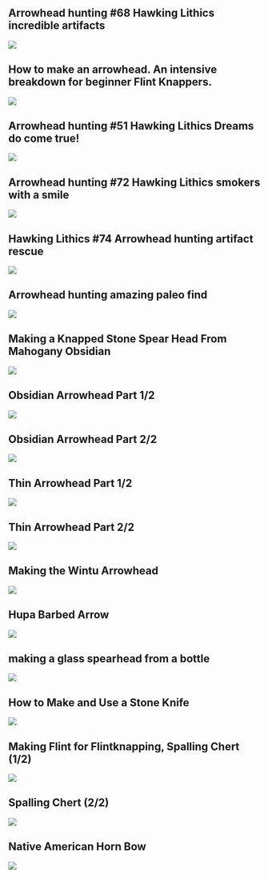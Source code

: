 Arrowhead hunting #68 Hawking Lithics incredible artifacts
----------------------------------------------------------

[![]( /image/yid-yTzEHqVNmvU.jpg)](https://www.youtube.com/watch?v=yTzEHqVNmvU)

How to make an arrowhead. An intensive breakdown for beginner Flint Knappers.
-----------------------------------------------------------------------------

[![]( /image/yid-W5u4ttosEmM.jpg)](https://www.youtube.com/watch?v=W5u4ttosEmM)

Arrowhead hunting #51 Hawking Lithics Dreams do come true!
----------------------------------------------------------

[![]( /image/yid-exrRw8RG_z8.jpg)](https://www.youtube.com/watch?v=exrRw8RG_z8)

Arrowhead hunting #72 Hawking Lithics smokers with a smile
----------------------------------------------------------

[![]( /image/yid-H7pbvbBC3Fs.jpg)](https://www.youtube.com/watch?v=H7pbvbBC3Fs)

Hawking Lithics #74 Arrowhead hunting artifact rescue
-----------------------------------------------------

[![]( /image/yid-AoA5-D5w-xU.jpg)](https://www.youtube.com/watch?v=AoA5-D5w-xU)

Arrowhead hunting amazing paleo find
------------------------------------

[![]( /image/yid-oDXUuZsyIQg.jpg)](https://www.youtube.com/watch?v=oDXUuZsyIQg)

Making a Knapped Stone Spear Head From Mahogany Obsidian
--------------------------------------------------------

[![]( /image/yid-UVuiQCb5OMw.jpg)](https://www.youtube.com/watch?v=UVuiQCb5OMw)

Obsidian Arrowhead Part 1/2
---------------------------

[![]( /image/yid-ofzfrDKWeQA.jpg)](https://www.youtube.com/watch?v=ofzfrDKWeQA)

Obsidian Arrowhead Part 2/2
---------------------------

[![]( /image/yid-9ZMeAf2RGys.jpg)](https://www.youtube.com/watch?v=9ZMeAf2RGys)

Thin Arrowhead Part 1/2
-----------------------

[![]( /image/yid-lfIr6XSHNOQ.jpg)](https://www.youtube.com/watch?v=lfIr6XSHNOQ)

Thin Arrowhead Part 2/2
-----------------------

[![]( /image/yid-i-v7LAS1PmE.jpg)](https://www.youtube.com/watch?v=i-v7LAS1PmE)

Making the Wintu Arrowhead
--------------------------

[![]( /image/yid-F10x5hbbOGE.jpg)](https://www.youtube.com/watch?v=F10x5hbbOGE)

Hupa Barbed Arrow
-----------------

[![]( /image/yid-ruVjJRxB5g4.jpg)](https://www.youtube.com/watch?v=ruVjJRxB5g4)

making a glass spearhead from a bottle
--------------------------------------

[![]( /image/yid-aleCwGFVXeI.jpg)](https://www.youtube.com/watch?v=aleCwGFVXeI)

How to Make and Use a Stone Knife
---------------------------------

[![]( /image/yid-hGYOTQu57nQ.jpg)](https://www.youtube.com/watch?v=hGYOTQu57nQ)

Making Flint for Flintknapping, Spalling Chert (1/2)
----------------------------------------------------

[![]( /image/yid-cNn8ujT6Fgg.jpg)](https://www.youtube.com/watch?v=cNn8ujT6Fgg)

Spalling Chert (2/2)
--------------------

[![]( /image/yid-Bd5IhDugptQ.jpg)](https://www.youtube.com/watch?v=Bd5IhDugptQ)

Native American Horn Bow
------------------------

[![]( /image/yid-ULVQuCbkFjQ.jpg)](https://www.youtube.com/watch?v=ULVQuCbkFjQ)